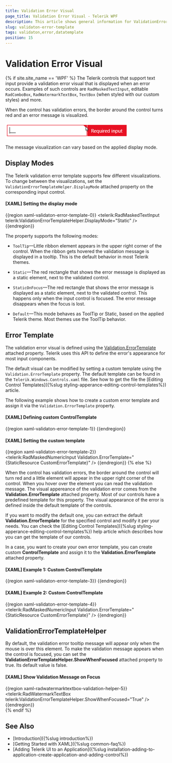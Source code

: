 ```yaml
---
title: Validation Error Visual
page_title: Validation Error Visual - Telerik WPF
description: This article shows general information for ValidationErrorTemplate accros our controls.
slug: validaton-error-template
tags: validaton,error,datatemplate
position: 15
---
```


# Validation Error Visual

{% if site.site_name == 'WPF' %}
The Telerik controls that support text input provide a validation error visual that is displayed when an error occurs. Examples of such controls are `RadMaskedTextInput`, editable `RadComboBox`, `RadWatermarkTextBox`, `TextBox` (when styled with our custom styles) and more.

When the control has validation errors, the border around the control turns red and an error message is visualized. 

![](images/validaton-error-template-0.png)

The message visualization can vary based on the applied display mode.

## Display Modes 

The Telerik validation error template supports few different visualizations. To change between the visualizations, set the `ValidationErrorTemplateHelper.DisplayMode` attached property on the corresponding input control. 

#### __[XAML] Setting the display mode__
{{region xaml-validaton-error-template-0}}
	<telerik:RadMaskedTextInput telerik:ValidationErrorTemplateHelper.DisplayMode="Static" />
{{endregion}}

The property supports the following modes:

* `ToolTip`&mdash;Little ribbon element appears in the upper right corner of the control. When the ribbon gets hovered the validation message is displayed in a tooltip. This is the default behavior in most Telerik themes.

* `Static`&mdash;The red rectangle that shows the error message is displayed as a static element, next to the validated control.

* `StaticOnFocus`&mdash;The red rectangle that shows the error message is displayed as a static element, next to the validated control. This happens only when the input control is focused. The error message disappears when the focus is lost.

* `Default`&mdash;This mode behaves as ToolTip or Static, based on the applied Telerik theme. Most themes use the ToolTip behavior.

## Error Template

The validation error visual is defined using the [Validation.ErrorTemplate](https://learn.microsoft.com/en-us/dotnet/api/system.windows.controls.validation.errortemplate?view=windowsdesktop-6.0) attached property. Telerik uses this API to define the error's appearance for most input components.

The default visual can be modified by setting a custom template using the `Validation.ErrorTemplate` property. The default template can be found in the `Telerik.Windows.Controls.xaml` file. See how to get the file the [Editing Control Templates]({%slug styling-apperance-editing-control-templates%}) article.

The following example shows how to create a custom error template and assign it via the `Validation.ErrorTemplate` property.

#### __[XAML] Defining custom ControlTemplate__
{{region xaml-validaton-error-template-1}}
	<ControlTemplate x:Key="CustomErrorTemplate">
		<!-- define whatever UI needed here -->
	</ControlTemplate>
{{endregion}}

#### __[XAML] Setting the custom template__
{{region xaml-validaton-error-template-2}}
	<telerik:RadMaskedNumericInput Validation.ErrorTemplate="{StaticResource CustomErrorTemplate}" />
{{endregion}}
{% else %}

When the control has validation errors, the border around the control will turn red and a little element will appear in the upper right corner of the control. When you hover over the element you can read the validation message. The visual appereance of the validation error comes from the __Validation.ErrorTemplate__ attached property. Most of our controls have a predefined template for this property. The visual appearance of the error is defined inside the default template of the controls. 

If you want to modify the default one, you can extract the default __Validation.ErrorTemplate__ for the specified control and modify it per your needs. You can check the [Editing Control Templates]({%slug styling-apperance-editing-control-templates%}) help article which describes how you can get the template of our controls.

In a case, you want to create your own error template, you can create custom __ControlTemplate__ and assign it to the __Validation.ErrorTemplate__ attached property.

#### __[XAML] Example 1: Custom ControlTemplate__
{{region xaml-validaton-error-template-3}}
	<ControlTemplate x:Key="CustomErrorTemplate">
		<!-- define whatever UI needed here -->
	</ControlTemplate>
{{endregion}}

#### __[XAML] Example 2: Custom ControlTemplate__
{{region xaml-validaton-error-template-4}}
	<telerik:RadMaskedNumericInput Validation.ErrorTemplate="{StaticResource CustomErrorTemplate}" />
{{endregion}}

## ValidationErrorTemplateHelper

By default, the validation error tooltip message will appear only when the mouse is over this element. To make the validation message appears when the control is focused, you can set the __ValidationErrorTemplateHelper.ShowWhenFocused__ attached property to true. Its default value is false.

#### __[XAML] Show Validation Message on Focus__
{{region xaml-radwatermarktextbox-validation-helper-5}}
	<telerik:RadWatermarkTextBox telerik:ValidationErrorTemplateHelper.ShowWhenFocused="True" />
{{endregion}}	
{% endif %}

## See Also 
* [Introduction]({%slug introduction%})
* [Getting Started with XAML]({%slug common-faq%})
* [Adding Telerik UI to an Application]({%slug installation-adding-to-application-create-application-and-adding-control%})
